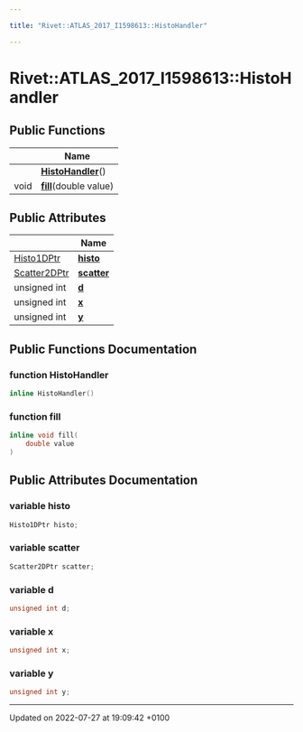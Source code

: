 ```yaml
---

title: "Rivet::ATLAS_2017_I1598613::HistoHandler"

---
```


# Rivet::ATLAS_2017_I1598613::HistoHandler





## Public Functions

|                | Name           |
| -------------- | -------------- |
| | **[HistoHandler](http://example.org/classes/structrivet_1_1atlas__2017__i1598613_1_1histohandler/#function-histohandler)**() |
| void | **[fill](http://example.org/classes/structrivet_1_1atlas__2017__i1598613_1_1histohandler/#function-fill)**(double value) |

## Public Attributes

|                | Name           |
| -------------- | -------------- |
| <a href="http://example.org/modules/group__useraos/#using-histo1dptr">Histo1DPtr</a> | **[histo](http://example.org/classes/structrivet_1_1atlas__2017__i1598613_1_1histohandler/#variable-histo)**  |
| <a href="http://example.org/modules/group__useraos/#using-scatter2dptr">Scatter2DPtr</a> | **[scatter](http://example.org/classes/structrivet_1_1atlas__2017__i1598613_1_1histohandler/#variable-scatter)**  |
| unsigned int | **[d](http://example.org/classes/structrivet_1_1atlas__2017__i1598613_1_1histohandler/#variable-d)**  |
| unsigned int | **[x](http://example.org/classes/structrivet_1_1atlas__2017__i1598613_1_1histohandler/#variable-x)**  |
| unsigned int | **[y](http://example.org/classes/structrivet_1_1atlas__2017__i1598613_1_1histohandler/#variable-y)**  |

## Public Functions Documentation

### function HistoHandler

```cpp
inline HistoHandler()
```


### function fill

```cpp
inline void fill(
    double value
)
```


## Public Attributes Documentation

### variable histo

```cpp
Histo1DPtr histo;
```


### variable scatter

```cpp
Scatter2DPtr scatter;
```


### variable d

```cpp
unsigned int d;
```


### variable x

```cpp
unsigned int x;
```


### variable y

```cpp
unsigned int y;
```


-------------------------------

Updated on 2022-07-27 at 19:09:42 +0100